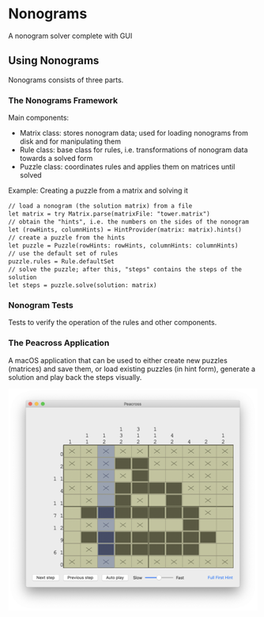 # Nonograms
A nonogram solver complete with GUI

## Using Nonograms
Nonograms consists of three parts.

### The Nonograms Framework
Main components:

* Matrix class: stores nonogram data; used for loading nonograms from disk and for manipulating them
* Rule class: base class for rules, i.e. transformations of nonogram data towards a solved form
* Puzzle class: coordinates rules and applies them on matrices until solved

Example: Creating a puzzle from a matrix and solving it

    // load a nonogram (the solution matrix) from a file
    let matrix = try Matrix.parse(matrixFile: "tower.matrix")
    // obtain the "hints", i.e. the numbers on the sides of the nonogram
    let (rowHints, columnHints) = HintProvider(matrix: matrix).hints()
    // create a puzzle from the hints
    let puzzle = Puzzle(rowHints: rowHints, columnHints: columnHints)    
    // use the default set of rules
    puzzle.rules = Rule.defaultSet
    // solve the puzzle; after this, "steps" contains the steps of the solution
    let steps = puzzle.solve(solution: matrix)

### Nonogram Tests
Tests to verify the operation of the rules and other components.

### The Peacross Application
A macOS application that can be used to either create new puzzles (matrices) and save them,
or load existing puzzles (in hint form), generate a solution and play back the steps
visually.

![The Peacross application](./resources/peacross-main.png)
